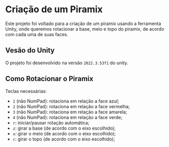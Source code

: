 # Criação de um Piramix

Este projeto foi voltado para a criação de um piramix usando a ferramenta Unity, onde queremos rotacionar
a base, meio e topo do piramix, de acordo com cada uma de suas faces.

## Vesão do Unity

O projeto foi desenvolvido na versão `2022.3.53f1` do unity.

## Como Rotacionar o Piramix

Teclas necessárias:

- `1` (não NumPad): rotaciona em relação a face azul;
- `2` (não NumPad): rotaciona em relação a face vermelha;
- `3` (não NumPad): rotaciona em relação a face amarela;
- `4` (não NumPad): rotaciona em relação a face verde;
- `r`: iniciar/pausar rotação automática;
- `z`: girar a base (de acordo com o eixo escolhido);
- `x`: girar o meio (de acordo com o eixo escolhido);
- `c`: girar o topo (de acordo com o eixo escolhido);
